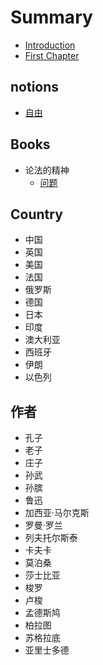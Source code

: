 # Summary

* [Introduction](README.md)
* [First Chapter](chapter1.md)

## notions

* [自由](notions/zi-you.md)

## Books

* 论法的精神
  * [问题](books/wen-ti.md)

## Country

* 中国
* 英国
* 美国
* 法国
* 俄罗斯
* 德国
* 日本
* 印度
* 澳大利亚
* 西班牙
* 伊朗
* 以色列

## 作者

* 孔子
* 老子
* 庄子
* 孙武
* 孙膑
* 鲁迅
* 加西亚·马尔克斯
* 罗曼·罗兰
* 列夫托尔斯泰
* 卡夫卡
* 莫泊桑
* 莎士比亚
* 梭罗
* 卢梭
* 孟德斯鸠
* 柏拉图
* 苏格拉底
* 亚里士多德

